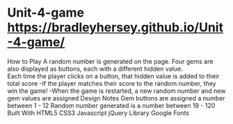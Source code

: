 # Unit-4-game https://bradleyhersey.github.io/Unit-4-game/
How to Play
A random number is generated on the page.
Four gems are also displayed as buttons, each with a different hidden value.<br>
Each time the player clicks on a button, that hidden value is added to their total score
-If the player matches their score to the random number, they win the game!
-When the game is restarted, a new random number and new gem values are assigned
Design Notes
Gem buttons are assigned a number between 1 - 12
Random number generated is a number between 19 - 120
Built With
HTML5
CSS3
Javascript
jQuery Library
Google Fonts
